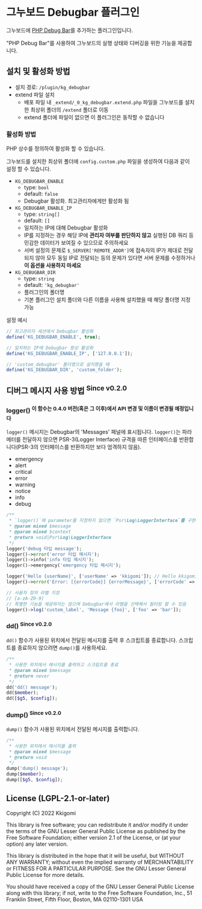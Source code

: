 # 그누보드 Debugbar 플러그인

그누보드에 [PHP Debug Bar](http://phpdebugbar.com)를 추가하는 플러그인입니다.

"PHP Debug Bar"를 사용하여 그누보드의 실행 상태와 디버깅을 위한 기능을 제공합니다.

## 설치 및 활성화 방법

- 설치 경로: `/plugin/kg_debugbar`
- extend 파일 설치
  - 배포 파일 내 `_extend/_0_kg_debugbar.extend.php` 파일을 그누보드를 설치한 최상위 폴더의 `/extend` 폴더로 이동
  - extend 폴더에 파일이 없으면 이 플러그인은 동작할 수 없습니다

### 활성화 방법

PHP 상수를 정의하여 활성화 할 수 있습니다.

그누보드를 설치한 최상위 폴더에 `config.custom.php` 파일을 생성하여 다음과 같이 설정 할 수 있습니다.

- `KG_DEBUGBAR_ENABLE`
  - type: `bool`
  - default: `false`
  - Debugbar 활성화. 최고관리자에게만 활성화 됨
- `KG_DEBUGBAR_ENABLE_IP`
  - type: `string[]`
  - default: `[]`
  - 일치하는 IP에 대해 Debugbar 활성화
  - IP를 지정하는 경우 해당 IP에 **관리자 여부를 판단하지 않고** 실행된 DB 쿼리 등 민감한 데이터가 보여질 수 있으므로 주의하세요
  - 서버 설정의 문제로 `$_SERVER['REMOTE_ADDR']`에 접속자의 IP가 제대로 전달되지 않아 모두 동일 IP로 전달되는 등의 문제가 있다면 서버 문제를 수정하거나 **이 옵션을 사용하지 마세요**
- `KG_DEBUGBAR_DIR`
  - type: `string`
  - default: `'kg_debugbar'`
  - 플러그인의 폴더명
  - 기본 플러그인 설치 폴더와 다른 이름을 사용해 설치했을 때 해당 폴더명 지정 가능

설정 예시

```php
// 최고관리자 세션에서 Debugbar 활성화
define('KG_DEBUGBAR_ENABLE', true);

// 일치하는 IP에 Debugbar 항상 활성화
define('KG_DEBUGBAR_ENABLE_IP', ['127.0.0.1']);

// 'custom_debugbar' 폴더명으로 설치했을 때
define('KG_DEBUGBAR_DIR', 'custom_folder');
```

## 디버그 메시지 사용 방법 <sup>Since v0.2.0</sup>

### logger() <sup>이 함수는 0.4.0 버전(혹은 그 이후)에서 API 변경 및 이름이 변경될 예정입니다</sup>
`logger()` 메시지는 Debugbar의 'Messages' 패널에 표시됩니다.
`logger()`는 파라메터를 전달하지 않으면 PSR-3(Logger Interface) 규격을 따른 인터페이스를 반환합니다(PSR-3의 인터페이스를 반환하지만 보다 엄격하지 않음).

- emergency
- alert
- critical
- error
- warning
- notice
- info
- debug

```php
/**
 * `logger()`에 parameter를 지정하지 않으면 `Psr\Log\LoggerInterface`를 구현한 객체를 반환
 * @param mixed $message
 * @param mixed $context
 * @return void|Psr\Log\LoggerInterface
 */
logger('debug 타입 message');
logger()->error('error 타입 메시지');
logger()->info('info 타입 메시지');
logger()->emergency('emergency 타입 메시지');

logger('Hello {userName}', ['userName' => 'kkigomi']); // Hello kkigomi
logger()->error('Error: [{errorCode}] {errorMessage}', ['errorCode' => 404, 'errorMessage' => 'Not Found']); // Error: [404] Not Found

// 사용자 정의 라벨 지정
// [a-zA-Z0-9]
// 특별한 기능을 제공하지는 않으며 Debugbar에서 라벨을 선택해서 필터링 할 수 있음
logger()->log('custom_label', 'Message {foo}', ['foo' => 'bar']);
```

### dd() <sup>Since v0.2.0</sup>
`dd()` 함수가 사용된 위치에서 전달된 메시지를 출력 후 스크립트를 종료합니다. 스크립트를 종료하지 않으려면 `dump()`를 사용하세요.

```php
/**
 * 사용한 위치에서 메시지를 출력하고 스크립트를 종료
 * @param mixed $message
 * @return never
 */
dd('dd() message');
dd($member);
dd([$g5, $config]);
```

### dump() <sup>Since v0.2.0</sup>
`dump()` 함수가 사용된 위치에서 전달된 메시지를 출력합니다.

```php
/**
 * 사용한 위치에서 메시지를 출력
 * @param mixed $message
 * @return void
 */
dump('dump() message');
dump($member);
dump([$g5, $config]);
```


## License (LGPL-2.1-or-later)

Copyright (C) 2022 Kkigomi

This library is free software; you can redistribute it and/or
modify it under the terms of the GNU Lesser General Public
License as published by the Free Software Foundation; either
version 2.1 of the License, or (at your option) any later version.

This library is distributed in the hope that it will be useful,
but WITHOUT ANY WARRANTY; without even the implied warranty of
MERCHANTABILITY or FITNESS FOR A PARTICULAR PURPOSE. See the GNU
Lesser General Public License for more details.

You should have received a copy of the GNU Lesser General Public
License along with this library; if not, write to the Free Software
Foundation, Inc., 51 Franklin Street, Fifth Floor, Boston, MA 02110-1301
USA
